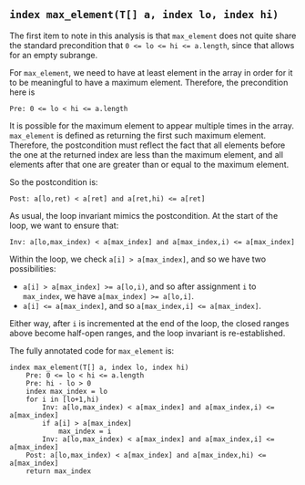 ## `index max_element(T[] a, index lo, index hi)`
The first item to note in this analysis
is that `max_element` does not quite
share the standard precondition that `0 <= lo <= hi <= a.length`,
since that allows for an empty subrange.

For `max_element`,
we need to have at least element in the array
in order for it to be meaningful
to have a maximum element.
Therefore, the precondition here is
```
Pre: 0 <= lo < hi <= a.length
```
It is possible for the maximum element
to appear multiple times in the array.
`max_element` is defined as returning
the first such maximum element.
Therefore,
the postcondition must reflect the fact that
all elements before the one at the returned index
are less than the maximum element,
and all elements after that one are
greater than or equal to the maximum element.

So the postcondition is:
```
Post: a[lo,ret) < a[ret] and a[ret,hi) <= a[ret]
```
As usual, the loop invariant
mimics the postcondition.
At the start of the loop,
we want to ensure that:
```
Inv: a[lo,max_index) < a[max_index] and a[max_index,i) <= a[max_index]
```
Within the loop, we check `a[i] > a[max_index]`,
and so we have two possibilities:
* `a[i] > a[max_index] >= a[lo,i)`,
and so after assignment `i` to `max_index`,
we have `a[max_index] >= a[lo,i]`.
* `a[i] <= a[max_index]`,
and so `a[max_index,i] <= a[max_index]`.

Either way, after `i` is incremented
at the end of the loop,
the closed ranges above become half-open ranges,
and the loop invariant is re-established.

The fully annotated code for `max_element` is:
```
index max_element(T[] a, index lo, index hi)
    Pre: 0 <= lo < hi <= a.length
    Pre: hi - lo > 0
    index max_index = lo
    for i in [lo+1,hi)
        Inv: a[lo,max_index) < a[max_index] and a[max_index,i) <= a[max_index]
        if a[i] > a[max_index]
            max_index = i
        Inv: a[lo,max_index) < a[max_index] and a[max_index,i] <= a[max_index]
    Post: a[lo,max_index) < a[max_index] and a[max_index,hi) <= a[max_index]
    return max_index
```
